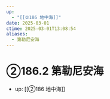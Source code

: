 ```yaml
---
up:
  - "[[②186 地中海]]"
date: 2025-03-01
ctime: 2025-03-01T13:08:54
aliases:
  - 第勒尼安海
---
```


# ②186.2 第勒尼安海

- up: [[②186 地中海]]
